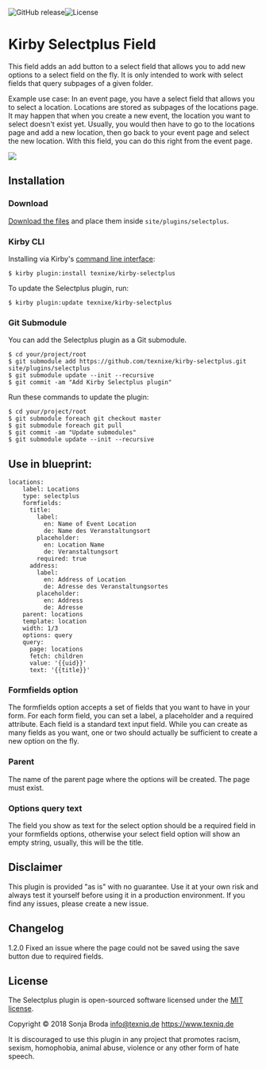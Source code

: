 ![GitHub release](https://img.shields.io/github/release/texnixe/kirby-selectplus.svg?maxAge=1800)![License](https://img.shields.io/github/license/mashape/apistatus.svg)
# Kirby Selectplus Field

This field adds an add button to a select field that allows you to add new options to a select field on the fly. It is only intended to work with select fields that query subpages of a given folder.

Example use case: In an event page, you have a select field that allows you to select a location. Locations are stored as subpages of the locations page. It may happen that when you create a new event, the location you want to select doesn't exist yet. Usually, you would then have to go to the locations page and add a new location, then go back to your event page and select the new location. With this field, you can do this right from the event page.

![](selectplus.gif)

## Installation

### Download

[Download the files](https://github.com/texnixe/kirby-selectplus/archive/master.zip) and place them inside `site/plugins/selectplus`.

### Kirby CLI
Installing via Kirby's [command line interface](https://github.com/getkirby/cli):

    $ kirby plugin:install texnixe/kirby-selectplus

To update the Selectplus plugin, run:

    $ kirby plugin:update texnixe/kirby-selectplus

### Git Submodule
You can add the Selectplus plugin as a Git submodule.

    $ cd your/project/root
    $ git submodule add https://github.com/texnixe/kirby-selectplus.git site/plugins/selectplus
    $ git submodule update --init --recursive
    $ git commit -am "Add Kirby Selectplus plugin"

Run these commands to update the plugin:

    $ cd your/project/root
    $ git submodule foreach git checkout master
    $ git submodule foreach git pull
    $ git commit -am "Update submodules"
    $ git submodule update --init --recursive



## Use in blueprint:

```
locations:
    label: Locations
    type: selectplus
    formfields:
      title:
        label:
          en: Name of Event Location
          de: Name des Veranstaltungsort
        placeholder:
          en: Location Name
          de: Veranstaltungsort
        required: true  
      address:
        label:
          en: Address of Location
          de: Adresse des Veranstaltungsortes
        placeholder:
          en: Address
          de: Adresse
    parent: locations
    template: location
    width: 1/3
    options: query
    query:
      page: locations
      fetch: children
      value: '{{uid}}'
      text: '{{title}}'
 ```

### Formfields option

The formfields option accepts a set of fields that you want to have in your form. For each form field, you can set a label, a placeholder and a required attribute. Each field is a standard text input field. While you can create as many fields as you want, one or two should actually be sufficient to create a new option on the fly.

### Parent
The name of the parent page where the options will be created. The page must exist.

### Options query text

The field you show as text for the select option should be a required field in your formfields options, otherwise your select field option will show an empty string, usually, this will be the title.

## Disclaimer

This plugin is provided "as is" with no guarantee. Use it at your own risk and always test it yourself before using it in a production environment. If you find any issues, please create a new issue.


## Changelog

1.2.0 Fixed an issue where the page could not be saved using the save button due to required fields.

## License

The Selectplus plugin is open-sourced software licensed under the [MIT license](http://www.opensource.org/licenses/mit-license.php).

Copyright © 2018 Sonja Broda info@texniq.de https://www.texniq.de

It is discouraged to use this plugin in any project that promotes racism, sexism, homophobia, animal abuse, violence or any other form of hate speech.
